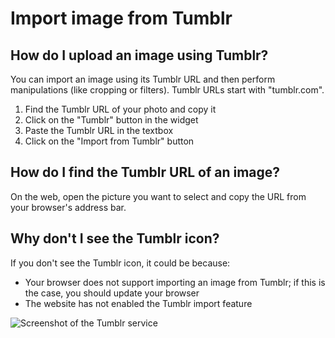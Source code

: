 # Import image from Tumblr

## How do I upload an image using Tumblr?

You can import an image using its Tumblr URL and then perform manipulations (like cropping or filters). Tumblr URLs start with "tumblr.com".

1. Find the Tumblr URL of your photo and copy it
2. Click on the "Tumblr" button in the widget
3. Paste the Tumblr URL in the textbox
4. Click on the "Import from Tumblr" button

## How do I find the Tumblr URL of an image?

On the web, open the picture you want to select and copy the URL from your browser's address bar.

## Why don't I see the Tumblr icon?

If you don't see the Tumblr icon, it could be because:

- Your browser does not support importing an image from Tumblr; if this is the case, you should update your browser
- The website has not enabled the Tumblr import feature

![Screenshot of the Tumblr service](/assets/screenshots/tumblr.png)
